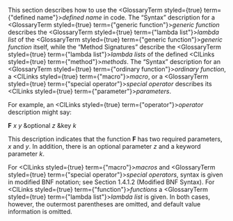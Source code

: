  



This section describes how to use the <GlossaryTerm styled={true} term={"defined name"}><i>defined name</i></GlossaryTerm> in code. The “Syntax” description for a <GlossaryTerm styled={true} term={"generic function"}><i>generic function</i></GlossaryTerm> describes the <GlossaryTerm styled={true} term={"lambda list"}><i>lambda list</i></GlossaryTerm> of the <GlossaryTerm styled={true} term={"generic function"}><i>generic function</i></GlossaryTerm> itself, while the “Method Signatures” describe the <GlossaryTerm styled={true} term={"lambda list"}><i>lambda lists</i></GlossaryTerm> of the defined <ClLinks styled={true} term={"method"}><i>methods</i></ClLinks>. The “Syntax” description for an <GlossaryTerm styled={true} term={"ordinary function"}><i>ordinary function</i></GlossaryTerm>, a <ClLinks styled={true} term={"macro"}><i>macro</i></ClLinks>, or a <GlossaryTerm styled={true} term={"special operator"}><i>special operator</i></GlossaryTerm> describes its <ClLinks styled={true} term={"parameter"}><i>parameters</i></ClLinks>. 



For example, an <ClLinks styled={true} term={"operator"}><i>operator</i></ClLinks> description might say: 



**F** *x y* &amp;optional *z* &amp;key *k* 



This description indicates that the function **F** has two required parameters, *x* and *y*. In addition, there is an optional parameter *z* and a keyword parameter *k*. 



For <ClLinks styled={true} term={"macro"}><i>macros</i></ClLinks> and <GlossaryTerm styled={true} term={"special operator"}><i>special operators</i></GlossaryTerm>, syntax is given in modified BNF notation; see Section 1.4.1.2 (Modified BNF Syntax). For <ClLinks styled={true} term={"function"}><i>functions</i></ClLinks> a <GlossaryTerm styled={true} term={"lambda list"}><i>lambda list</i></GlossaryTerm> is given. In both cases, however, the outermost parentheses are omitted, and default value information is omitted. 



